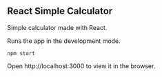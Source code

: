 ## React Simple Calculator

Simple calculator made with React.


Runs the app in the development mode.

```shell
npm start
```
Open http://localhost:3000 to view it in the browser.